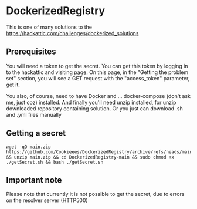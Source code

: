 # DockerizedRegistry
This is one of many solutions to the https://hackattic.com/challenges/dockerized_solutions

## Prerequisites
You will need a token to get the secret.
You can get this token by logging in to the hackattic and visiting [page](https://hackattic.com/challenges/dockerized_solutions). 
On this page, in the "Getting the problem set" section, you will see a GET request with the "access_token" parameter, get it.

You also, of course, need to have Docker and ... docker-compose (don't ask me, just coz) installed.
And finally you'll need unzip installed, for unzip downloaded repository containing solution. Or you just can download .sh and .yml files manually

## Getting a secret
```
wget -qO main.zip https://github.com/Cookieees/DockerizedRegistry/archive/refs/heads/main.zip && unzip main.zip && cd DockerizedRegistry-main && sudo chmod +x ./getSecret.sh && bash ./getSecret.sh
```
## Important note
Please note that currently it is not possible to get the secret, due to errors on the resolver server (HTTP500)
